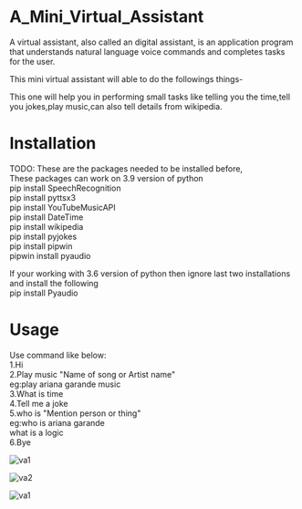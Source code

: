 # A_Mini_Virtual_Assistant
A virtual assistant, also called an  digital assistant, is an application program that understands natural language voice commands and completes tasks for the user.

This mini virtual assistant will able to do the followings things-

This one will help you in performing small tasks like telling you the time,tell you jokes,play music,can also tell details from wikipedia.

# Installation
TODO:
These are the packages needed to be installed before,     
These packages can work on 3.9 version of python     
pip install SpeechRecognition   
pip install pyttsx3     
pip install YouTubeMusicAPI      
pip install DateTime     
pip install wikipedia      
pip install pyjokes    
pip install pipwin   
pipwin install pyaudio     

If your working with 3.6 version of python then ignore last two installations and install the following      
pip install Pyaudio    

# Usage  
Use command like below:   
1.Hi     
2.Play music "Name of song or Artist name"        
         eg:play ariana garande music     
3.What is time     
4.Tell me a joke   
5.who is "Mention person or thing"     
        eg:who is ariana garande     
        what is a logic     
6.Bye     

![va1](https://user-images.githubusercontent.com/68680923/126099508-adb4abc8-10ff-4938-99e8-04d8dc9d4998.jpg)

![va2](https://user-images.githubusercontent.com/68680923/126099516-a4990671-f56a-4de3-b6dc-855249014111.jpg)




![va1](https://user-images.githubusercontent.com/68680923/126099508-adb4abc8-10ff-4938-99e8-04d8dc9d4998.jpg)
